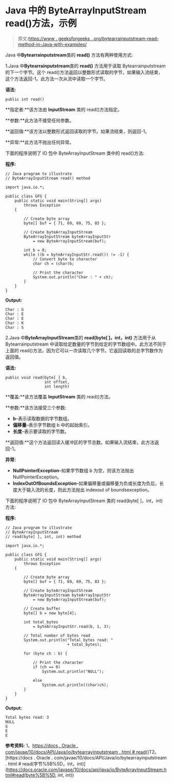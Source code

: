 # Java 中的 ByteArrayInputStream read()方法，示例

> 原文:[https://www . geeksforgeeks . org/bytearrainputstream-read-method-in-Java-with-examples/](https://www.geeksforgeeks.org/bytearrayinputstream-read-method-in-java-with-examples/)

Java 中**Bytearrainputstream**类的 **read()** 方法有两种使用方式:

1.Java 中**Bytearrainputstream**类的 **read()** 方法用于读取 Bytearrainputstream 的下一个字节。这个 read()方法返回以整数形式读取的字节，如果输入流结束，这个方法返回-1。此方法一次从流中读取一个字节。

**语法:**

```
public int read()

```

**指定者:**该方法由 **InputStream** 类的 read()方法指定。

**参数:**此方法不接受任何参数。

**返回值:**该方法以整数形式返回读取的字节。如果流结束，则返回-1。

**异常:**此方法不抛出任何异常。

下面的程序说明了 IO 包中 ByteArrayInputStream 类中的 read()方法:

**程序:**

```
// Java program to illustrate
// ByteArrayInputStream read() method

import java.io.*;

public class GFG {
    public static void main(String[] args)
        throws Exception
    {

        // Create byte array
        byte[] buf = { 71, 69, 69, 75, 83 };

        // Create byteArrayInputStream
        ByteArrayInputStream byteArrayInputStr
            = new ByteArrayInputStream(buf);

        int b = 0;
        while ((b = byteArrayInputStr.read()) != -1) {
            // Convert byte to character
            char ch = (char)b;

            // Print the character
            System.out.println("Char : " + ch);
        }
    }
}
```

**Output:**

```
Char : G
Char : E
Char : E
Char : K
Char : S

```

2.Java 中**ByteArrayInputStream**类的 **read(byte[ ]，int，int)** 方法用于从 Bytearrainputstream 中读取给定数量的字节到给定的字节数组中。此方法不同于上面的 read()方法，因为它可以一次读取几个字节。它返回读取的总字节数作为返回值。

**语法:**

```
public void read(byte[ ] b,
                 int offset,
                 int length)

```

**覆盖:**该方法覆盖 **InputStream** 类的 read()方法。

**参数:**该方法接受三个参数:

*   **b**–表示读取数据的字节数组。
*   **偏移量**–表示字节数组 b 中的起始索引。
*   **长度**–表示要读取的字节数。

**返回值:**这个方法返回读入缓冲区的字节总数。如果输入流结束，此方法返回-1。

**异常:**

*   **NullPointerException**–如果字节数组 b 为空，则该方法抛出 NullPointerException。
*   **IndexOutOfBoundsException**–如果偏移量或偏移量为负或长度为负后，长度大于输入流的长度，则此方法抛出 indexout of boundsexception。

下面的程序说明了 IO 包中 ByteArrayInputStream 类的 read(byte[ ]，int，int)方法:

**程序:**

```
// Java program to illustrate
// ByteArrayInputStream
// read(byte[ ], int, int) method

import java.io.*;

public class GFG {
    public static void main(String[] args)
        throws Exception
    {

        // Create byte array
        byte[] buf = { 71, 69, 69, 75, 83 };

        // Create byteArrayInputStream
        ByteArrayInputStream byteArrayInputStr
            = new ByteArrayInputStream(buf);

        // Create buffer
        byte[] b = new byte[4];

        int total_bytes
            = byteArrayInputStr.read(b, 1, 3);

        // Total number of bytes read
        System.out.println("Total bytes read: "
                           + total_bytes);

        for (byte ch : b) {

            // Print the character
            if (ch == 0)
                System.out.println("NULL");

            else
                System.out.println((char)ch);
        }
    }
}
```

**Output:**

```
Total bytes read: 3
NULL
G
E
E

```

**参考资料:**
1。[https://docs . Oracle . com/javae/10/docs/API/Java/io/bytearrayinputstream . html # read()](https://docs.oracle.com/javase/10/docs/api/java/io/ByteArrayInputStream.html#read())T2。[https://docs . Oracle . com/javae/10/docs/API/Java/io/bytearrayinputstream . html # read(字节%5B%5D，int，int)](https://docs.oracle.com/javase/10/docs/api/java/io/ByteArrayInputStream.html#read(byte%5B%5D, int, int))